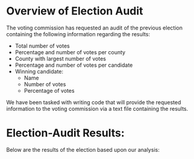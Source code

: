 # Overview of Election Audit
The voting commission has requested an audit of the previous election containing the following information regarding the results:
* Total number of votes
* Percentage and number of votes per county
* County with largest number of votes
* Percentage and number of votes per candidate
* Winning candidate:
  * Name
  * Number of votes
  * Percentage of votes

We have been tasked with writing code that will provide the requested information to the voting commission via a text file containing the results.


# Election-Audit Results: 
Below are the results of the election based upon our analysis:
